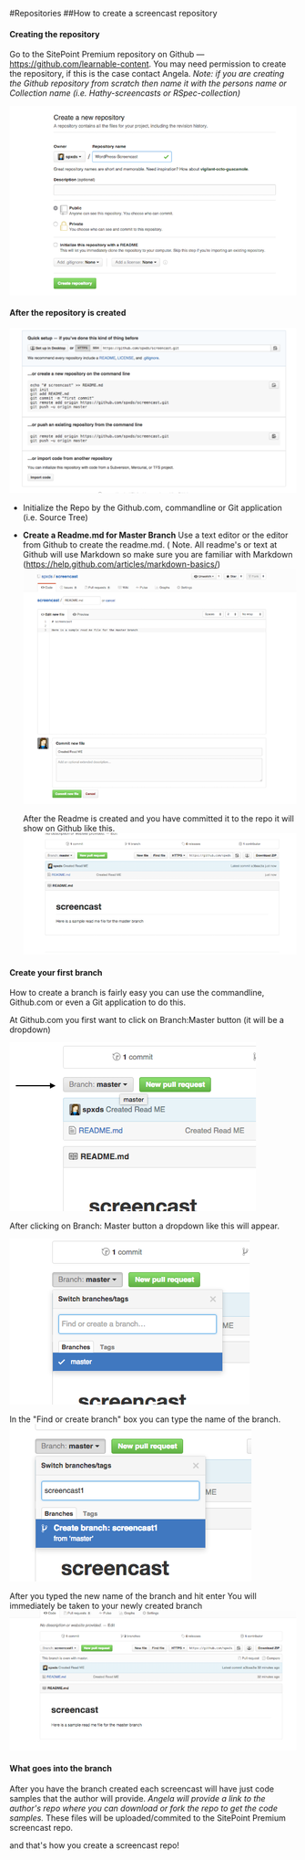 #Repositories
##How to create a screencast repository

#### Creating the repository
Go to the SitePoint Premium repository on Github — https://github.com/learnable-content. You may need permission to create the repository, if this is the case contact Angela. *Note:  if you are creating the Github repository from scratch then name it with the persons name or Collection name (i.e. Hathy-screencasts or RSpec-collection)*


![Creating a Repo](repo-screenshot-images/creating-the_repo.png)

#### After the repository is created
![Repo Created](repo-screenshot-images/repo-created.png)


* Initialize the Repo by the Github.com, commandline or Git application (i.e. Source Tree)
* **Create a Readme.md for Master Branch**
  Use a text editor or the editor from Github to create the readme.md. ( Note. All readme's or text at Github will use Markdown so make sure you are familiar  with Markdown (https://help.github.com/articles/markdown-basics/)
  ![Creating a ReadME](repo-screenshot-images/create_readme.png)

  After the Readme is created and you have committed it to the repo it will show on Github like this.
  ![ReadMe Created](repo-screenshot-images/readme-created.png)


#### Create your first branch

How to create a branch is fairly easy you can use the commandline, Github.com or even a Git application to do this.

At Github.com you first want to click on Branch:Master button (it will be a dropdown)

![Click On Master](repo-screenshot-images/click_me.png)


After clicking on Branch: Master button a dropdown like this will appear.



![Dropdown](repo-screenshot-images/dropdown.png)

In the "Find or create branch" box you can type the name of the branch.
![Creating a Branch](repo-screenshot-images/branch.png)

After you typed the new name of the branch and hit enter
You will immediately be taken to your newly created branch
![Branch Created](repo-screenshot-images/branch-created.png)

#### What goes into the branch
After you have the branch created each screencast will have just code samples that the author will provide. *Angela will  provide a link to the author's repo where you can download or fork the repo to get the code samples.* These files will be  uploaded/commited to the SitePoint Premium screencast repo.



and that's how you create a screencast repo!
